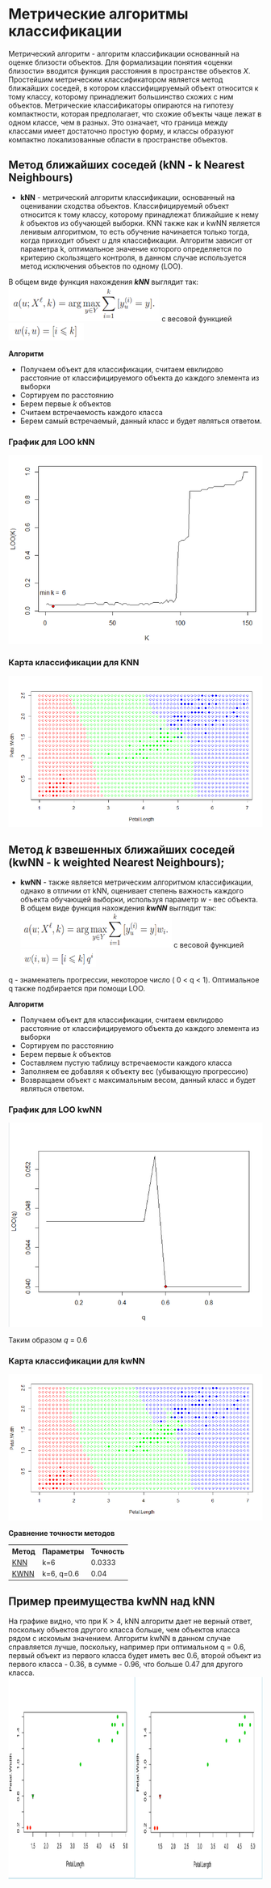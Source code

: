 # Метрические алгоритмы классификации
  Метрический алгоритм - алгоритм классификации основанный на оценке близости объектов. Для формализации понятия «оценки близости» вводится функция расстояния в пространстве объектов *X*. Простейшим метрическим классификатором является метод ближайших соседей, в котором классифицируемый объект относится к тому классу, которому принадлежит большинство схожих с ним объектов. Метрические классификаторы опираются на гипотезу компактности, которая предполагает, что схожие объекты чаще лежат в одном классе, чем в разных. Это означает, что граница между классами имеет достаточно простую форму, и классы образуют компактно локализованные области в пространстве объектов. 
## Метод ближайших соседей (kNN - k Nearest Neighbours)

- **kNN** - метрический алгоритм классификации, основанный на оценивании сходства объектов. Классифицируемый объект относится к тому классу, которому принадлежат ближайшие к нему *k* объектов из обучающей выборки. KNN также как и kwNN является ленивым алгоритмом, то есть обучение начинается только тогда, когда приходит объект *u* для классификации. Алгоритм зависит от параметра k, оптимальное значение которого определяется по критерию скользящего контроля, в данном случае используется метод исключения объектов по одному (LOO).

В общем виде функция нахождения **_kNN_** выглядит так:
<img src="https://github.com/alexlapiy/ML0/blob/master/screens/lab1/knn_formula.png" width="300" height="70"> с весовой функцией <img src="https://github.com/alexlapiy/ML0/blob/master/screens/lab1/knn_weight.png" width="150" height="35">

**Алгоритм**
- Получаем объект для классификации, считаем евклидово расстояние от классифицируемого объекта до каждого элемента из выборки
- Сортируем по расстоянию
- Берем первые *k* объектов
- Считаем встречаемость каждого класса
- Берем самый встречаемый, данный класс и будет являться ответом.

### График для LOO kNN
![](https://github.com/alexlapiy/ML0/blob/master/screens/lab1/LOO(K).png "LOO(K)")

### Карта классификации для KNN

![](https://github.com/alexlapiy/ML0/blob/master/screens/lab1/classificatinMapKnn.png "classificationMapKnn")

## Метод *k* взвешенных ближайших соседей (kwNN - k weighted Nearest Neighbours);
- **kwNN** - также является метрическим алгоритмом классификации, однако в отличии от kNN, оценивает степень важность каждого объекта обучающей выборки, используя параметр *w* - вес объекта. В общем виде функция нахождения **_kwNN_** выглядит так:
<img src="https://github.com/alexlapiy/ML0/blob/master/screens/lab1/kwnn_formula.png" width="300" height="70"> с весовой функцией <img src="https://github.com/alexlapiy/ML0/blob/master/screens/lab1/kwnn_weight.png" width="150" height="35">

q - знаменатель прогрессии, некоторое число ( 0 < q < 1). Оптимальное q также подбирается при помощи LOO. 

**Алгоритм**
- Получаем объект для классификации, считаем евклидово расстояние от классифицируемого объекта до каждого элемента из выборки
- Сортируем по расстоянию
- Берем первые *k* объектов
- Составляем пустую таблицу встречаемости каждого класса
- Заполняем ее добавляя к объекту вес (убывающую прогрессию)
- Возвращаем объект с максимальным весом, данный класс и будет являться ответом.

### График для LOO kwNN

![](https://github.com/alexlapiy/ML0/blob/master/screens/lab1/LOO(Q).png "LOO(q)")

Таким образом *q* = 0.6

### Карта классификации для kwNN

![](https://github.com/alexlapiy/ML0/blob/master/screens/lab1/classificatinMapKwnn.png "classificationMapKwnn")

**Сравнение точности методов**
<center>
<table>
  <tbody>
    <tr>
      <th>Метод</th>
      <th>Параметры</th>
      <th>Точность</th>
    </tr>
    <tr>
      <td><a href="#KNN">KNN</a></td>
      <td>k=6</td>
      <td>0.0333</td>
    </tr>
    <tr>
      <td><a href="#KWNN">KWNN</a></td>
      <td>k=6, q=0.6</td>
      <td>0.04</td>
    </tr>
  </tbody>
   </table>
</center>


## Пример преимущества kwNN над kNN
На графике видно, что при K > 4, kNN алгоритм дает не верный ответ, поскольку объектов другого класса больше, чем объектов класса рядом с искомым значением. Алгоритм kwNN в данном случае справляется лучше, поскольку, например при оптимальном q = 0.6, первый объект из первого класса будет иметь вес 0.6, второй объект из первого класса - 0.36, в сумме - 0.96, что больше 0.47 для другого класса.
<img src="https://github.com/alexlapiy/ML0/blob/master/screens/lab1/knn_vs_kwnn.jpg" width="1000" height="400">
